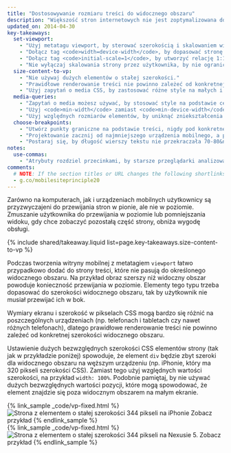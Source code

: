 ```yaml
---
title: "Dostosowywanie rozmiaru treści do widocznego obszaru"
description: "Większość stron internetowych nie jest zoptymalizowana do działania na różnych rodzajach urządzeń. Poznaj podstawy, dzięki którym Twoja witryna będzie działać na komputerach, urządzeniach mobilnych i wszystkich innych, które mają ekran."
updated_on: 2014-04-30
key-takeaways:
  set-viewport:
    - "Użyj metatagu viewport, by sterować szerokością i skalowaniem widocznego obszaru w przeglądarkach."
    - "Dołącz tag <code>width=device-width</code>, by dopasować stronę do szerokości ekranu w pikselach niezależnych od urządzenia."
    - "Dołącz tag <code>initial-scale=1</code>, by utworzyć relację 1:1 między pikselami CSS a pikselami niezależnymi od urządzenia."
    - "Nie wyłączaj skalowania strony przez użytkownika, by nie ograniczać jej dostępności."
  size-content-to-vp:
    - "Nie używaj dużych elementów o stałej szerokości."
    - "Prawidłowe renderowanie treści nie powinno zależeć od konkretnej szerokości widocznego obszaru."
    - "Użyj zapytań o media CSS, by zastosować różne style na małych i dużych ekranach."
  media-queries:
    - "Zapytań o media możesz używać, by stosować style na podstawie cech urządzenia."
    - "Użyj <code>min-width</code> zamiast <code>min-device-width</code>, by interfejs był jak najszerszy."
    - "Użyj względnych rozmiarów elementów, by uniknąć zniekształcenia układu."
  choose-breakpoints:
    - "Utwórz punkty graniczne na podstawie treści, nigdy pod konkretne urządzenia, produkty czy marki."
    - "Projektowanie zacznij od najmniejszego urządzenia mobilnego, a potem stopniowo powiększaj interfejs wraz ze wzrostem rozmiaru ekranów."
    - "Postaraj się, by długość wierszy tekstu nie przekraczała 70-80&nbsp;znaków."
notes:
  use-commas:
    - "Atrybuty rozdziel przecinkami, by starsze przeglądarki analizowały je prawidłowo."
comments:
  # NOTE: If the section titles or URL changes the following shortlinks must be updated
  - g.co/mobilesiteprinciple20
---
```

<p class="intro">
  Zarówno na komputerach, jak i urządzeniach mobilnych użytkownicy są przyzwyczajeni do przewijania stron w pionie, ale nie w poziomie. Zmuszanie użytkownika do przewijania w poziomie lub pomniejszania widoku, gdy chce zobaczyć pozostałą część strony, obniża wygodę obsługi.
</p>


{% include shared/takeaway.liquid list=page.key-takeaways.size-content-to-vp %}

Podczas tworzenia witryny mobilnej z metatagiem `viewport` łatwo przypadkowo dodać do strony treści, które nie pasują do określonego widocznego obszaru. Na przykład obraz szerszy niż widoczny obszar powoduje konieczność przewijania w poziomie. Elementy tego typu trzeba dopasować do szerokości widocznego obszaru, tak by użytkownik nie musiał przewijać ich w bok.

Wymiary ekranu i szerokość w pikselach CSS mogą bardzo się różnić na poszczególnych urządzeniach (np. telefonach i tabletach czy nawet różnych telefonach), dlatego prawidłowe renderowanie treści nie powinno zależeć od konkretnej szerokości widocznego obszaru.

Ustawienie dużych bezwzględnych szerokości CSS elementów strony (tak jak w przykładzie poniżej) spowoduje, że element `div` będzie zbyt szeroki dla widocznego obszaru na węższym urządzeniu (np. iPhonie, który ma 320&nbsp;pikseli szerokości CSS). Zamiast tego użyj względnych wartości szerokości, na przykład `width: 100%`. Podobnie pamiętaj, by nie używać dużych bezwzględnych wartości pozycji, które mogą spowodować, że element znajdzie się poza widocznym obszarem na małym ekranie.

<div class="mdl-grid">
  <div class="mdl-cell mdl-cell--6--col">
    {% link_sample _code/vp-fixed.html %}
      <img src="imgs/vp-fixed-iph.png" srcset="imgs/vp-fixed-iph.png 1x, imgs/vp-fixed-iph-2x.png 2x"  alt="Strona z elementem o stałej szerokości 344&nbsp;pikseli na iPhonie">
      Zobacz przykład
    {% endlink_sample %}
  </div>

  <div class="mdl-cell mdl-cell--6--col">
    {% link_sample _code/vp-fixed.html %}
      <img src="imgs/vp-fixed-n5.png" srcset="imgs/vp-fixed-n5.png 1x, imgs/vp-fixed-n5-2x.png 2x"  alt="Strona z elementem o stałej szerokości 344&nbsp;pikseli na Nexusie 5.">
      Zobacz przykład
    {% endlink_sample %}
  </div>
</div>



